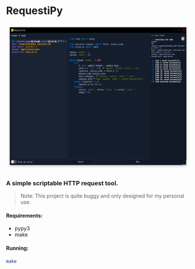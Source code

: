# RequestiPy

<div align='center'>
    <img src='.github/app.png' height='400px'>
</div>

### A simple scriptable HTTP request tool.

> Note: This project is quite buggy and only designed for my personal use.

#### Requirements:

- pypy3
- make

#### Running:

```bash
make
```
